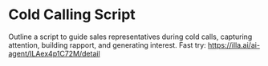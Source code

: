 # Cold Calling Script
Outline a script to guide sales representatives during cold calls, capturing attention, building rapport, and generating interest.
Fast try: https://illa.ai/ai-agent/ILAex4p1C72M/detail
